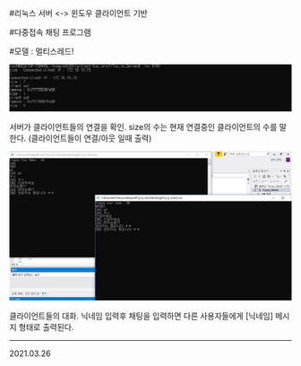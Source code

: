 #리눅스 서버 <-> 윈도우 클라이언트 기반 

#다중접속 채팅 프로그램

#모델 : 멀티스레드!

![Server](./image/Server.JPG)
  
 서버가 클라이언트들의 연결을 확인.
 size의 수는 현재 연결중인 클라이언트의 수를 말한다. 
 (클라이언트들이 연결/아웃 일때 출력)
  
  
![Client](./image/Client.JPG)
  
클라이언트들의 대화.
닉네임 입력후 채팅을 입력하면 다른 사용자들에게 [닉네임] 메시지 형태로 출력된다.

---------------------
2021.03.26
